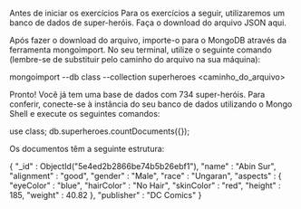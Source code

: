 Antes de iniciar os exercícios
Para os exercícios a seguir, utilizaremos um banco de dados de super-heróis. Faça o download do arquivo JSON aqui.

Após fazer o download do arquivo, importe-o para o MongoDB através da ferramenta mongoimport. No seu terminal, utilize o seguinte comando (lembre-se de substituir <caminho do arquivo> pelo caminho do arquivo na sua máquina):

  mongoimport --db class --collection superheroes <caminho_do_arquivo>

Pronto! Você já tem uma base de dados com 734 super-heróis. Para conferir, conecte-se à instância do seu banco de dados utilizando o Mongo Shell e execute os seguintes comandos:

  use class;
  db.superheroes.countDocuments({});

Os documentos têm a seguinte estrutura:

{
    "_id" : ObjectId("5e4ed2b2866be74b5b26ebf1"),
    "name" : "Abin Sur",
    "alignment" : "good",
    "gender" : "Male",
    "race" : "Ungaran",
    "aspects" : {
        "eyeColor" : "blue",
        "hairColor" : "No Hair",
        "skinColor" : "red",
        "height" : 185,
        "weight" : 40.82
    },
    "publisher" : "DC Comics"
}